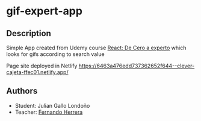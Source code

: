 # gif-expert-app

## Description
Simple App created from Udemy course [React: De Cero a experto](https://www.udemy.com/course/react-cero-experto/) which looks for gifs according to search value

Page site deployed in Netlify
https://6463a476edd737362652f644--clever-cajeta-ffec01.netlify.app/


## Authors

- Student: Julian Gallo Londoño
- Teacher: [Fernando Herrera](https://fernando-herrera.com/#/)

